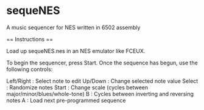 sequeNES
========

A music sequencer for NES written in 6502 assembly 

== Instructions ==

Load up sequeNES.nes in an NES emulator like FCEUX.  

To begin the sequencer, press Start.  Once the sequence has begun, use the following controls:

Left/Right : Select note to edit
Up/Down    : Change selected note value
Select     : Randomize notes
Start	   : Change scale (cycles between major/minor/blues/whole-tone)
B	   : Cycles between inverting and reversing notes
A	   : Load next pre-programmed sequence

